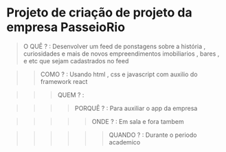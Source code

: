 # Projeto de criação de projeto da empresa PasseioRio

>O QUÊ ? : Desenvolver um feed de ponstagens sobre a história , curiosidades e mais de novos empreendimentos imobiliarios , bares , e etc
que sejam cadastrados no feed

>>COMO ? : Usando html , css e javascript com auxilio do framework react

>>>QUEM ? : 

>>>>PORQUÊ ? : Para auxiliar o app da empresa

>>>>>ONDE ? : Em sala e fora tambem

>>>>>>QUANDO ? : Durante o periodo academico
